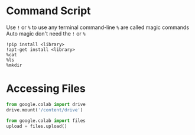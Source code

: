 # Command Script
Use `!` or `%` to use any terminal command-line
`%` are called magic commands
Auto magic don't need the `!` or `%`
```
!pip install <library>
!apt-get install <library>
%cat
%ls
%mkdir
```

# Accessing Files
```python
from google.colab import drive
drive.mount('/content/drive')
```

```python
from google.colab import files
upload = files.upload()
```